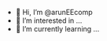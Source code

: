 - 👋 Hi, I’m @arunEEcomp
- 👀 I’m interested in ...
- 🌱 I’m currently learning ...

<!---
arunEEcomp/arunEEcomp is a ✨ special ✨ repository because its `README.md` (this file) appears on your GitHub profile.
You can click the Preview link to take a look at your changes.
--->
